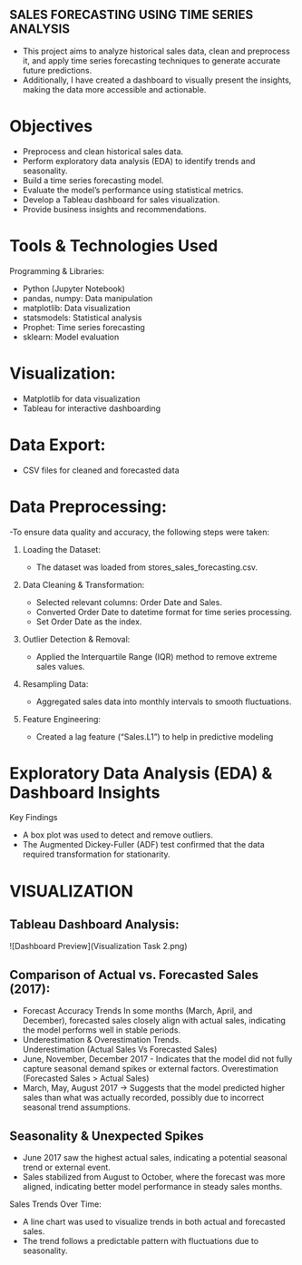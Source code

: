 
## SALES FORECASTING USING TIME SERIES ANALYSIS


- This project aims to analyze historical sales data, clean and preprocess it, and apply time series forecasting techniques to generate accurate future predictions.
- Additionally, I have created a dashboard to visually present the insights, making the data more accessible and actionable.

# Objectives


- Preprocess and clean historical sales data.  
- Perform exploratory data analysis (EDA) to identify trends and seasonality.  
- Build a time series forecasting model.  
- Evaluate the model’s performance using statistical metrics.  
- Develop a Tableau dashboard for sales visualization.  
- Provide business insights and recommendations.  

# Tools & Technologies Used
Programming & Libraries:
- Python (Jupyter Notebook)  
- pandas, numpy: Data manipulation  
- matplotlib: Data visualization  
- statsmodels: Statistical analysis  
- Prophet: Time series forecasting  
- sklearn: Model evaluation  

# Visualization:
- Matplotlib for data visualization  
- Tableau for interactive dashboarding  


# Data Export:
- CSV files for cleaned and forecasted data  

# Data Preprocessing:
-To ensure data quality and accuracy, the following steps were taken:

1. Loading the Dataset:
   - The dataset was loaded from stores_sales_forecasting.csv.

2. Data Cleaning & Transformation:  
   - Selected relevant columns: Order Date and Sales.
   - Converted Order Date to datetime format for time series processing.
   - Set Order Date as the index.

3. Outlier Detection & Removal:
   - Applied the Interquartile Range (IQR) method to remove extreme sales values.

4. Resampling Data:
   - Aggregated sales data into monthly intervals to smooth fluctuations.

5. Feature Engineering:  
   - Created a lag feature (“Sales.L1”) to help in predictive modeling

# Exploratory Data Analysis (EDA) & Dashboard Insights
Key Findings 
- A box plot was used to detect and remove outliers.
- The Augmented Dickey-Fuller (ADF) test confirmed that the data required transformation for stationarity.

# VISUALIZATION
## Tableau Dashboard Analysis:


![Dashboard Preview](Visualization Task 2.png)



## Comparison of Actual vs. Forecasted Sales (2017):
- Forecast Accuracy Trends
In some months (March, April, and December), forecasted sales closely align with actual sales, indicating the model performs well in stable periods.
- Underestimation & Overestimation Trends.	
Underestimation (Actual Sales Vs Forecasted Sales)
- June, November, December 2017 - Indicates that the model did not fully capture seasonal demand spikes or external factors.
Overestimation (Forecasted Sales > Actual Sales)
- March, May, August 2017 → Suggests that the model predicted higher sales than what was actually recorded, possibly due to incorrect seasonal trend assumptions.

##  Seasonality & Unexpected Spikes
- June 2017 saw the highest actual sales, indicating a potential seasonal trend or external event.
- Sales stabilized from August to October, where the forecast was more aligned, indicating better model performance in steady sales months.

Sales Trends Over Time: 
  - A line chart was used to visualize trends in both actual and forecasted sales.
  - The trend follows a predictable pattern with fluctuations due to seasonality.
